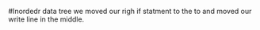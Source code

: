 #Inordedr data tree
we moved our righ if statment to the to and moved our write line in the middle. 
